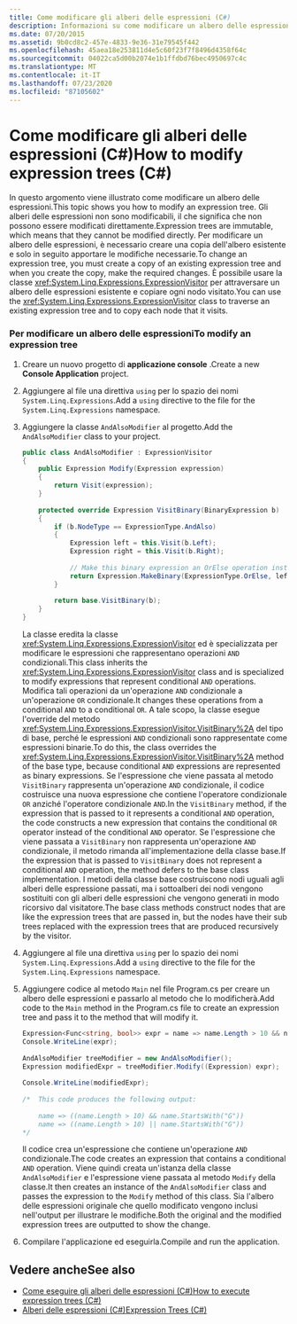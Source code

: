 ```yaml
---
title: Come modificare gli alberi delle espressioni (C#)
description: Informazioni su come modificare un albero delle espressioni creando una copia di un albero delle espressioni esistente e apportando le modifiche necessarie.
ms.date: 07/20/2015
ms.assetid: 9b0cd8c2-457e-4833-9e36-31e79545f442
ms.openlocfilehash: 45aea18e253811d4e5c60f23f7f8496d4358f64c
ms.sourcegitcommit: 04022ca5d00b2074e1b1ffdbd76bec4950697c4c
ms.translationtype: MT
ms.contentlocale: it-IT
ms.lasthandoff: 07/23/2020
ms.locfileid: "87105602"
---
```

# <a name="how-to-modify-expression-trees-c"></a><span data-ttu-id="7df57-103">Come modificare gli alberi delle espressioni (C#)</span><span class="sxs-lookup"><span data-stu-id="7df57-103">How to modify expression trees (C#)</span></span>
<span data-ttu-id="7df57-104">In questo argomento viene illustrato come modificare un albero delle espressioni.</span><span class="sxs-lookup"><span data-stu-id="7df57-104">This topic shows you how to modify an expression tree.</span></span> <span data-ttu-id="7df57-105">Gli alberi delle espressioni non sono modificabili, il che significa che non possono essere modificati direttamente.</span><span class="sxs-lookup"><span data-stu-id="7df57-105">Expression trees are immutable, which means that they cannot be modified directly.</span></span> <span data-ttu-id="7df57-106">Per modificare un albero delle espressioni, è necessario creare una copia dell'albero esistente e solo in seguito apportare le modifiche necessarie.</span><span class="sxs-lookup"><span data-stu-id="7df57-106">To change an expression tree, you must create a copy of an existing expression tree and when you create the copy, make the required changes.</span></span> <span data-ttu-id="7df57-107">È possibile usare la classe <xref:System.Linq.Expressions.ExpressionVisitor> per attraversare un albero delle espressioni esistente e copiare ogni nodo visitato.</span><span class="sxs-lookup"><span data-stu-id="7df57-107">You can use the <xref:System.Linq.Expressions.ExpressionVisitor> class to traverse an existing expression tree and to copy each node that it visits.</span></span>  
  
### <a name="to-modify-an-expression-tree"></a><span data-ttu-id="7df57-108">Per modificare un albero delle espressioni</span><span class="sxs-lookup"><span data-stu-id="7df57-108">To modify an expression tree</span></span>  
  
1. <span data-ttu-id="7df57-109">Creare un nuovo progetto di **applicazione console** .</span><span class="sxs-lookup"><span data-stu-id="7df57-109">Create a new **Console Application** project.</span></span>  
  
2. <span data-ttu-id="7df57-110">Aggiungere al file una direttiva `using` per lo spazio dei nomi `System.Linq.Expressions`.</span><span class="sxs-lookup"><span data-stu-id="7df57-110">Add a `using` directive to the file for the `System.Linq.Expressions` namespace.</span></span>  
  
3. <span data-ttu-id="7df57-111">Aggiungere la classe `AndAlsoModifier` al progetto.</span><span class="sxs-lookup"><span data-stu-id="7df57-111">Add the `AndAlsoModifier` class to your project.</span></span>  
  
    ```csharp  
    public class AndAlsoModifier : ExpressionVisitor  
    {  
        public Expression Modify(Expression expression)  
        {  
            return Visit(expression);  
        }  
  
        protected override Expression VisitBinary(BinaryExpression b)  
        {  
            if (b.NodeType == ExpressionType.AndAlso)  
            {  
                Expression left = this.Visit(b.Left);  
                Expression right = this.Visit(b.Right);  
  
                // Make this binary expression an OrElse operation instead of an AndAlso operation.  
                return Expression.MakeBinary(ExpressionType.OrElse, left, right, b.IsLiftedToNull, b.Method);  
            }  
  
            return base.VisitBinary(b);  
        }  
    }  
    ```  
  
     <span data-ttu-id="7df57-112">La classe eredita la classe <xref:System.Linq.Expressions.ExpressionVisitor> ed è specializzata per modificare le espressioni che rappresentano operazioni `AND` condizionali.</span><span class="sxs-lookup"><span data-stu-id="7df57-112">This class inherits the <xref:System.Linq.Expressions.ExpressionVisitor> class and is specialized to modify expressions that represent conditional `AND` operations.</span></span> <span data-ttu-id="7df57-113">Modifica tali operazioni da un'operazione `AND` condizionale a un'operazione `OR` condizionale.</span><span class="sxs-lookup"><span data-stu-id="7df57-113">It changes these operations from a conditional `AND` to a conditional `OR`.</span></span> <span data-ttu-id="7df57-114">A tale scopo, la classe esegue l'override del metodo <xref:System.Linq.Expressions.ExpressionVisitor.VisitBinary%2A> del tipo di base, perché le espressioni `AND` condizionali sono rappresentate come espressioni binarie.</span><span class="sxs-lookup"><span data-stu-id="7df57-114">To do this, the class overrides the <xref:System.Linq.Expressions.ExpressionVisitor.VisitBinary%2A> method of the base type, because conditional `AND` expressions are represented as binary expressions.</span></span> <span data-ttu-id="7df57-115">Se l'espressione che viene passata al metodo `VisitBinary` rappresenta un'operazione `AND` condizionale, il codice costruisce una nuova espressione che contiene l'operatore condizionale `OR` anziché l'operatore condizionale `AND`.</span><span class="sxs-lookup"><span data-stu-id="7df57-115">In the `VisitBinary` method, if the expression that is passed to it represents a conditional `AND` operation, the code constructs a new expression that contains the conditional `OR` operator instead of the conditional `AND` operator.</span></span> <span data-ttu-id="7df57-116">Se l'espressione che viene passata a `VisitBinary` non rappresenta un'operazione `AND` condizionale, il metodo rimanda all'implementazione della classe base.</span><span class="sxs-lookup"><span data-stu-id="7df57-116">If the expression that is passed to `VisitBinary` does not represent a conditional `AND` operation, the method defers to the base class implementation.</span></span> <span data-ttu-id="7df57-117">I metodi della classe base costruiscono nodi uguali agli alberi delle espressione passati, ma i sottoalberi dei nodi vengono sostituiti con gli alberi delle espressioni che vengono generati in modo ricorsivo dal visitatore.</span><span class="sxs-lookup"><span data-stu-id="7df57-117">The base class methods construct nodes that are like the expression trees that are passed in, but the nodes have their sub trees replaced with the expression trees that are produced recursively by the visitor.</span></span>  
  
4. <span data-ttu-id="7df57-118">Aggiungere al file una direttiva `using` per lo spazio dei nomi `System.Linq.Expressions`.</span><span class="sxs-lookup"><span data-stu-id="7df57-118">Add a `using` directive to the file for the `System.Linq.Expressions` namespace.</span></span>  
  
5. <span data-ttu-id="7df57-119">Aggiungere codice al metodo `Main` nel file Program.cs per creare un albero delle espressioni e passarlo al metodo che lo modificherà.</span><span class="sxs-lookup"><span data-stu-id="7df57-119">Add code to the `Main` method in the Program.cs file to create an expression tree and pass it to the method that will modify it.</span></span>  
  
    ```csharp  
    Expression<Func<string, bool>> expr = name => name.Length > 10 && name.StartsWith("G");  
    Console.WriteLine(expr);  
  
    AndAlsoModifier treeModifier = new AndAlsoModifier();  
    Expression modifiedExpr = treeModifier.Modify((Expression) expr);  
  
    Console.WriteLine(modifiedExpr);  
  
    /*  This code produces the following output:  
  
        name => ((name.Length > 10) && name.StartsWith("G"))  
        name => ((name.Length > 10) || name.StartsWith("G"))  
    */  
    ```  
  
     <span data-ttu-id="7df57-120">Il codice crea un'espressione che contiene un'operazione `AND` condizionale.</span><span class="sxs-lookup"><span data-stu-id="7df57-120">The code creates an expression that contains a conditional `AND` operation.</span></span> <span data-ttu-id="7df57-121">Viene quindi creata un'istanza della classe `AndAlsoModifier` e l'espressione viene passata al metodo `Modify` della classe.</span><span class="sxs-lookup"><span data-stu-id="7df57-121">It then creates an instance of the `AndAlsoModifier` class and passes the expression to the `Modify` method of this class.</span></span> <span data-ttu-id="7df57-122">Sia l'albero delle espressioni originale che quello modificato vengono inclusi nell'output per illustrare le modifiche.</span><span class="sxs-lookup"><span data-stu-id="7df57-122">Both the original and the modified expression trees are outputted to show the change.</span></span>  
  
6. <span data-ttu-id="7df57-123">Compilare l'applicazione ed eseguirla.</span><span class="sxs-lookup"><span data-stu-id="7df57-123">Compile and run the application.</span></span>  
  
## <a name="see-also"></a><span data-ttu-id="7df57-124">Vedere anche</span><span class="sxs-lookup"><span data-stu-id="7df57-124">See also</span></span>

- [<span data-ttu-id="7df57-125">Come eseguire gli alberi delle espressioni (C#)</span><span class="sxs-lookup"><span data-stu-id="7df57-125">How to execute expression trees (C#)</span></span>](./how-to-execute-expression-trees.md)
- [<span data-ttu-id="7df57-126">Alberi delle espressioni (C#)</span><span class="sxs-lookup"><span data-stu-id="7df57-126">Expression Trees (C#)</span></span>](./index.md)
